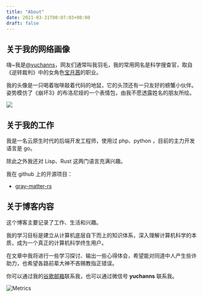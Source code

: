 ```yaml
---
title: "About"
date: 2021-03-31T00:07:03+08:00
draft: false
---
```

## 关于我的网络画像
嗨~我是[@yuchanns](https://github.com/yuchanns)，网友们通常叫我羽毛，我的常用网名是科学搜查官，取自《逆转裁判》中的女角色[宝月茜](https://w.atwiki.jp/aniwotawiki/pages/31294.html)的职业。

我的头像是一只喝着咖啡敲着代码的地鼠，它的头顶还有一只友好的螃蟹小伙伴。姿势模仿了《崩坏3》的布洛尼娅的一个表情包，由我不愿透露姓名的朋友所绘。

![](/images/readme.png)

## 关于我的工作
我是一名云原生时代的后端开发工程师，使用过 php、python ，目前的主力开发语言是 go。

除此之外我还对 Lisp、Rust 这两门语言充满兴趣。

我在 github 上的开源项目：
* [gray-matter-rs](https://github.com/the-alchemists-of-arland/gray-matter-rs)

## 关于博客内容

这个博客主要记录了工作、生活和兴趣。

我的学习目标是建立从计算机底层自下而上的知识体系，深入理解计算机科学的本质，成为一个真正的计算机科学终生用户。

在文章中我将进行一些学习探讨、输出一些心得体会，希望能对同道中人产生些许助力，也希望各路前辈大神不吝赐教指正错误。

你可以通过我的[谷歌邮箱](mailto:airamusume@gmail.com)联系我，也可以通过微信号 **yuchanns** 联系我。

![Metrics](https://raw.githubusercontent.com/yuchanns/yuchanns-metrics/main/github-metrics.svg)
